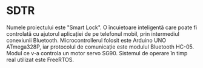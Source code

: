 # SDTR
Numele proiectului este "Smart Lock". O încuietoare inteligentă care poate fi controlată cu ajutorul aplicației de pe telefonul mobil, prin intermediul conexiunii Bluetooth. 
Microcontrollerul folosit este Arduino UNO ATmega328P, iar protocolul de comunicație este modulul Bluetooth HC-05. Modul ce v-a controla un motor servo SG90. 
Sistemul de operare în timp real utilizat este FreeRTOS.

